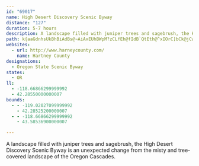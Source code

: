```yaml
---
id: "69017"
name: High Desert Discovery Scenic Byway
distance: "127"
duration: 5-7 hours
description: A landscape filled with juniper trees and sagebrush, the High Desert Discovery Scenic Byway is an unexpected change from the misty and tree-covered landscape of the Oregon Cascades.
path: k{aaGdnhsUkBhBiAdBs@~AiAxEUhBWpM?zCLfEh@fIdB`QtEth@^xIOrC]bCk@jCwE`O}Wv}@wDnLs@rAsAjBkBfBmC~Au[pMkBbA}BlBsAjB}BbE}l@~iA_BrD}AfFiAnFmFn]OxCHfCPrBrAfFTxAL~AElCg@lDU`AiEjKm@xBUzB@~FElBOfB[jBg@rAy@zAiCpCia@x[_EzDaG|H}D`HyCtGyDtJiBvDqVfe@yBfF{\|uAaqAvoFaZlkAsBfKgCvRkAlG{I|ZgCzHuArD}F`LYdA[lC?rCz@zHLrDWhE_BlOOvMKjBWxB{AfJyAfMaAfFk@jB_AlBqCzCe@v@I`@Kp@ObKi@dDo@rCmCnOYfCs@tKUlG_@xDo@zCi@pAmB`Cu@j@aA^eARo@FmEAefBmHif@_C_fBiH}Fe@kXcM_mCypAmCeAuBSaUFuDNy@LePnFcUxE}TfHwHlDoMlIoBt@sAV{K`Aq~AjLiEf@aDjAsA`AyA|Aw\fb@}IfKc`DlkDgDlCeAh@iRbGcCdBiAtAwFrJcAxBgk@hwAcArB_A~AiAxA_r@fq@yEtEwDvCgDbByDpAmKdBuFf@wuB`NgCd@cBl@yAjAyHjJ{C|C{BtAuEvAgsCjs@iFjB{`@bPkFjC_OnIyCjA{LzCqOdDgHp@_I@}aBSyCR{DjAcBt@eBxAiCvCu_BnlC_FjF{CnEmHjHmGhE_CnAoG|AcLbBsBDcBK}`@sIcJ{BgC_AuAy@{EgEiAs@eBu@sBIoRf@oAPcBl@gZdSqDjCsD~C{LfNoCzB{ErBwGrBia@zIeW~@miA~CgGxA_OfH}TzLmI~CgH|AcEVgESgDc@eBYcD{@maCw~@_~Aam@yYoKia@mNsGgCwCqAgj@gYmCkA_Dy@eJQylAr@}@GuOmEg^uKuk@cRqKaEw_Bap@oBkAy@s@o@eAmAuC}YmkAmBkHiAaCiBmBsBkA}l@wY}BmCy@_BYmA_@eECaBl@w[HcLNsBXiAt@uArBsCd@eBxAgDlEsGpFmMXaADw@IuC_@yAU_@cA{@mDiAk@[q@eAi@mBByDL_Cd@y@xBmBlAiEnBkEXmADk@Oy@Y[y@CcIjB}Ar@iD~B_HbG_ApAy@~AeBhEiA|BsAhAy@\wCXsHk@ec@_@gA[iAw@y@y@aJwLkAsA{AkAkC}@mCg@mWmEoBm@qGqDyAm@yBg@uXmCuBKsCRwEv@wH`@kI~@cESmEs@cBe@gIqEcC}Ay@y@u@oAsAiD{EaOcB_E_CsCmFoE_Bi@i@GuPe@eKe@oASgEgCwHoDaFkDyAm@cQkDyEs@sBMaLyBcBMmALsCz@_BVyBE}B]{@i@}@yAu@eBqEsN}AoEq@yAcCaDmAq@yDy@uF_A}KsCiDg@{Ge@}DEwEVqQrBq@?_BQoPgEk@GqSOyCUcHsBaE_BuA_AiBkBe[ya@cAgAe@Sc@Ee@JYNoCjEkFlH_CbCyBvAa[zLiBf@cBJmDMsD_@}@SoAk@}@m@y@y@uCkEaB_DQu@c@sB_CuOo@eCg@aAyAqA_RiKcBq@oAYmEm@sA?mBRaPjBsADyAIyBYyOoDiFkBiIgDmHqDsFsDoAi@gDy@w{@qKgCOkPl@cE^}Er@}E`Bs@DyCSgGmAgGYoe@p@iBLsCf@{GlCaF~A{BJgBQiBq@_CoB}@wAiAuC]mBU{D?}@b@aGbA{H@kBKgC_@yAUw@wAmBmAs@eAUu@Ci@DqCx@k@^aCxBsLnMwEnEcAj@sBv@cALcB?uASu@MwBeAiB}AsBiD_B_GaHk\qEiSe@yAo@oAgAwAuE_FyReRsCwBaE_CmaBs{@yB_AsBScBR_AXyNnKua@j_@mBjBmEhF{PbVoYvd@cMfZeD~GkC~EcBxBoR|TyAxAcC`BmVzMqHfCmCd@oBDqDQcB[yBw@yAs@wKaHuGuDeAe@cDi@iBA{Lr@wBd@gF~A{QfGus@d]kElCgGrHoEfG}A`CsD`HyDlJgG|RoPvd@uJnUyAzBs@p@oAl@oAXwAJob@yBoCJgB\kAh@aBlAcD`EqJbN_DjDcBdAoQrHwBlAq@l@}CxDspCzcE}BzBwVvPuBjAsBp@m@F_DGo}DuVse@uC}A?{@@iCx@{GrD_A^ib@vUsC~@_CRoxClMsT~@wDFiDG{Gk@_s@}JaAIsBD}AXuAf@}CvB_r@ln@yB~AmChA{E|@{~Dtg@q^dFiCr@qFzCm|@fo@yDfC{DjB}DfAuC^asYxhA}f@rBoBV}Cz@wAv@cCnBuBvCo@rAiAxC{Hd]m@bFq@jKw@lFu@hCo@xAaGxJk@jASz@UdB}@bQs@dHa@fC}@`EyEhSWxBOfG_@lGyCdRYhAmAlBg@f@sAp@cALmmAAavB`@aaBE}uDq@uyDb@m`CQ{q@D
websites:
  - url: http://www.harneycounty.com/
    name: Hartney County
designations:
  - Oregon State Scenic Byway
states:
  - OR
ll:
  - -118.66866299999992
  - 42.28550000000007
bounds:
  - - -119.02027099999992
    - 42.28525200000007
  - - -118.66866299999992
    - 43.58536900000007

---
```


A landscape filled with juniper trees and sagebrush, the High Desert Discovery Scenic Byway is an unexpected change from the misty and tree-covered landscape of the Oregon Cascades.
